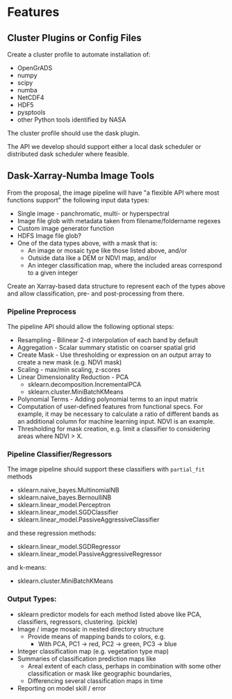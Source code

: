 # Features

## Cluster Plugins or Config Files

Create a cluster profile to automate installation of:

 * OpenGrADS
 * numpy
 * scipy
 * numba
 * NetCDF4
 * HDF5
 * pysptools
 * other Python tools identified by NASA

The cluster profile should use the dask plugin.

The API we develop should support either a local dask scheduler or distributed dask scheduler where feasible.

## Dask-Xarray-Numba Image Tools

From the proposal, the image pipeline will have "a flexible API where most functions support" the following input data types:

 * Single image - panchromatic, multi- or hyperspectral
 * Image file glob with metadata taken from filename/foldername regexes
 * Custom image generator function
 * HDFS Image file glob?
 * One of the data types above, with a mask that is:
   * An image or mosaic type like those listed above, and/or
   * Outside data like a DEM or NDVI map, and/or
   * An integer classification map, where the included areas correspond to a given integer

Create an Xarray-based data structure to represent each of the types above and allow classification, pre- and post-processing from there.

### Pipeline Preprocess

The pipeline API should allow the following optional steps:

 * Resampling - Bilinear 2-d interpolation of each band by default
 * Aggregation - Scalar summary statistic on coarser spatial grid
 * Create Mask - Use thresholding or expression on an output array to create a new mask (e.g. NDVI mask)
 * Scaling - max/min scaling, z-scores
 * Linear Dimensionality Reduction - PCA
   * sklearn.decomposition.IncrementalPCA
   * sklearn.cluster.MiniBatchKMeans
 * Polynomial Terms - Adding polynomial terms to an input matrix
 * Computation of user-defined features from functional specs.  For example, it may be necessary to calculate a ratio of different bands as an additional column for machine learning input.  NDVI is an example.
 * Thresholding for mask creation, e.g. limit a classifier to considering areas where NDVI > X.

### Pipeline Classifier/Regressors

The image pipeline should support these classifiers with `partial_fit` methods

 * sklearn.naive_bayes.MultinomialNB
 * sklearn.naive_bayes.BernoulliNB
 * sklearn.linear_model.Perceptron
 * sklearn.linear_model.SGDClassifier
 * sklearn.linear_model.PassiveAggressiveClassifier

and these regression methods:

 * sklearn.linear_model.SGDRegressor
 * sklearn.linear_model.PassiveAggressiveRegressor

and k-means:

 * sklearn.cluster.MiniBatchKMeans

### Output Types:

 * sklearn predictor models for each method listed above like PCA, classifiers, regressors, clustering. (pickle)
 * Image / image mosaic in nested directory structure
   * Provide means of mapping bands to colors, e.g.
     * With PCA, PC1 -> red, PC2 -> green, PC3 -> blue
 * Integer classification map (e.g. vegetation type map)
 * Summaries of classification prediction maps like
   * Areal extent of each class, perhaps in combination with some other classification or mask like geographic boundaries,
   * Differencing several classification maps in time
 * Reporting on model skill / error

